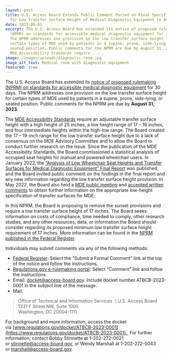```yaml
---
layout: post
title: U.S. Access Board Extends Public Comment Period on Final Specification
  for Low Transfer Surface Height of Medical Diagnostic Equipment to August 31
date: 2023-08-01
excerpt: The U.S. Access Board has extended its notice of proposed rulemaking
  (NPRM) on standards for accessible medical diagnostic equipment for 30 days.
  The NPRM addresses one provision on the low transfer surface height for
  certain types of MDE used by patients in a supine, prone, side-lying, or
  seated position. Public comments for the NPRM are due by August 31, 2023. The
  MDE Accessibility Standards require . . .
image: /images/uploads/diagnostic-room.jpg
image_alt_text: Medical room with diagnostic equipment
featured: true
---
```

The U.S. Access Board has extended its [notice of proposed rulemaking (NPRM) on standards for accessible medical diagnostic equipment](https://www.federalregister.gov/documents/2023/08/01/2023-16218/standards-for-accessible-medical-diagnostic-equipment) for 30 days. The NPRM addresses one provision on the low transfer surface height for certain types of MDE used by patients in a supine, prone, side-lying, or seated position. Public comments for the NPRM are due by **August 31, 2023**.

The [MDE Accessibility Standards](https://www.access-board.gov/mde/) require an adjustable transfer surface height with a high height of 25 inches, a low height range of 17 – 19 inches, and four intermediate heights within the high-low range. The Board created the 17 – 19-inch range for the low transfer surface height due to a lack of consensus on the MDE Advisory Committee and to allow the Board to conduct further research on the issue. Since the publication of the MDE Accessibility Standards, the Board commissioned a statistical analysis of occupied seat heights for manual and powered wheelchair users. In January 2022, the [“Analysis of Low Wheelchair Seat Heights and Transfer Surfaces for Medical Diagnostic Equipment” Final Report](https://www.access-board.gov/research/human/wheelchair-seat-height/) was published, and the Board invited public comment on the findings in the final report and any new information regarding the low transfer surface height provision. In May 2022, the Board also held a [MDE public meeting](https://www.youtube.com/watch?v=ip_VuJyE9WE "external link") and [accepted written comments](https://www.access-board.gov/news/2022/05/19/u-s-access-board-seeks-information-on-low-transfer-surface-height-for-medical-diagnostic-equipment/) to obtain further information on the appropriate low-height specification of transfer surfaces for MDE. 

In this NPRM, the Board is proposing to remove the sunset provisions and require a low transfer surface height of 17 inches. The Board seeks information on costs of compliance, time needed to comply, other research studies, and any other resources, data, or information the Board should consider regarding its proposed minimum low transfer surface height requirement of 17 inches. More information can be found in the [NPRM published in the Federal Register](https://www.federalregister.gov/documents/2023/08/01/2023-16218/standards-for-accessible-medical-diagnostic-equipment). 

Individuals may submit comments via any of the following methods:  

* [Federal Register](https://www.federalregister.gov/documents/2023/08/01/2023-16218/standards-for-accessible-medical-diagnostic-equipment): Select the “Submit a Formal Comment” link at the top of the notice and follow the instructions.   
* [Regulations.gov e-rulemaking portal](https://www.regulations.gov/document/ATBCB-2023-0001-0001): Select “Comment” link and follow the instructions.  
* Email: [docket@access-board.gov](mailto:docket@access-board.gov). Include docket number ATBCB-2023-0001 in the subject line of the message.   
* Mail:   

> Office of Technical and Information Services  \ 
> U.S. Access Board   \
> 1331 F Street NW, Suite 1000 \
> Washington, DC 20004-1111   

For background and more information, access the docket via [www.regulations.gov/docket/ATBCB-2023-0001](https://www.regulations.gov/docket/ATBCB-2023-0001).  For further information, contact Bobby Stinnette at 1-202-272-0021 or [stinnette@access-board.gov](mailto:stinnette@access-board.gov), or Wendy Marshall at 1-202-272-0043 or [marshall@access-board.gov](mailto:marshall@access-board.gov).